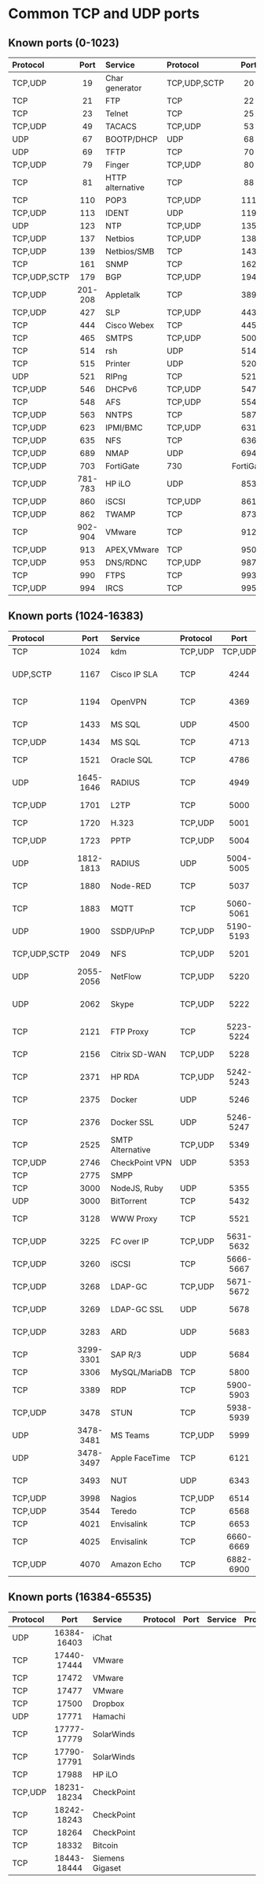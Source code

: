 Common TCP and UDP ports
===
Known ports (0-1023)
---
|Protocol|Port|Service|Protocol|Port|Service
|:---|:---:|:---|:---|:---:|:---|
TCP,UDP|19|Char generator|TCP,UDP,SCTP|20|FTP data
TCP|21|FTP|TCP|22|SSH
TCP|23|Telnet|TCP|25|SMTP
TCP,UDP|49|TACACS|TCP,UDP|53|DNS
UDP|67|BOOTP/DHCP|UDP|68|BOOTP/DHCP
UDP|69|TFTP|TCP|70|Gopher
TCP,UDP|79|Finger|TCP,UDP|80|HTTP
TCP|81|HTTP alternative|TCP|88|HTTP alternative
TCP|110|POP3|TCP,UDP|111|RPC
TCP,UDP|113|IDENT|UDP|119|NNTP
UDP|123|NTP|TCP,UDP|135|RPC
TCP,UDP|137|Netbios|TCP,UDP|138|Netbios
TCP,UDP|139|Netbios/SMB|TCP|143|IMAP
TCP|161|SNMP|TCP|162|SNMP Trap
TCP,UDP,SCTP|179|BGP|TCP,UDP|194|IRC
TCP,UDP|201-208|Appletalk|TCP|389|LDAP|TCP,UDP
TCP,UDP|427|SLP|TCP,UDP|443|HTTPS
TCP|444|Cisco Webex|TCP|445|SMB
TCP|465|SMTPS|TCP,UDP|500|IPsec/IKE
TCP|514|rsh|UDP|514|Syslog
TCP|515|Printer|UDP|520|RIP
UDP|521|RIPng|TCP|521|IRC
TCP,UDP|546|DHCPv6|TCP,UDP|547|DHCPv6
TCP|548|AFS|TCP,UDP|554|RTSP
TCP,UDP|563|NNTPS|TCP|587|SMTP/STARTTLS
TCP,UDP|623|IPMI/BMC|TCP,UDP|631|IPP
TCP,UDP|635|NFS|TCP|636|LDAPS
TCP,UDP|689|NMAP|UDP|694|HA-cluster
TCP,UDP|703|FortiGate|730|FortiGate
TCP,UDP|781-783|HP iLO|UDP|853|DNS/TLS
TCP,UDP|860|iSCSI|TCP,UDP|861|OWAMP
TCP,UDP|862|TWAMP|TCP|873|Rsync
TCP|902-904|VMware|TCP|912|APEX
TCP,UDP|913|APEX,VMware|TCP|950|NFS
TCP,UDP|953|DNS/RDNC|TCP,UDP|987|SNMP
TCP|990|FTPS|TCP|993|IMAPS
TCP,UDP|994|IRCS|TCP|995|POP3S


Known ports (1024-16383)
---
|Protocol|Port|Service|Protocol|Port|Service|Protocol|Port|Service|
|:---|:---:|:---|:---|:---:|:---|:---|:---:|:---|
TCP|1024|kdm|TCP,UDP|TCP,UDP|4242-4243|CrashPlan|TCP|7000-7006|AFS
UDP,SCTP|1167|Cisco IP SLA|TCP|4244|Viber|TCP|7070|AnyDesk, RealAudio, RTSP
TCP|1194|OpenVPN|TCP|4369|RabbitMQ, SolarWinds|TCP|7210|SAP MaxDB
TCP|1433|MS SQL|UDP|4500|IPsec|TCP|7275-7276|A-GPS
TCP,UDP|1434|MS SQL|TCP|4713|PulseAudio|UDP|7351|Meraki
TCP|1521|Oracle SQL|TCP|4786|Cisco Smart Install|UDP|7423|ReadyShare
UDP|1645-1646|RADIUS|TCP|4949|Munin|TCP|7631|Tesla Messaging
TCP,UDP|1701|L2TP|TCP|5000|SSDP/UPnP|TCP|8000|HTTP Alternative
TCP|1720|H.323|TCP,UDP|5001|iPerf|TCP|8010|FortiGate
TCP,UDP|1723|PPTP|TCP,UDP|5004|Cisco Webex|TCP|8013-8014|FortiGate
UDP|1812-1813|RADIUS|UDP|5004-5005|RTSP|TCP|8080-8081|HTTP Alternative
TCP|1880|Node-RED|TCP|5037|Android ADB|TCP|8086|InfluxDB
TCP|1883|MQTT|TCP|5060-5061|SIP|TCP|8291-8292|Mikrotik WinBox
UDP|1900|SSDP/UPnP|TCP,UDP|5190-5193|ICQ, AIM, Apple iChat|TCP|8333|Bitcoin
TCP,UDP,SCTP|2049|NFS|TCP,UDP|5201|iPerf3|TCP|8443|HTTPS alternative
UDP|2055-2056|NetFlow|TCP,UDP|5220|iChat|TCP|8543|Ubiquiti Cloud
UDP|2062|Skype|TCP,UDP|5222|WhatsApp, Google Talk, iChat|TCP|8544|JSON-RPC
TCP|2121|FTP Proxy|TCP|5223-5224|Apple Notifications|TCP|8728-8729|Mikrotik API
TCP|2156|Citrix SD-WAN|TCP,UDP|5228|Google Play|TCP|8843|Ubiquiti Cloud
TCP|2371|HP RDA|TCP,UDP|5242-5243|Viber|TCP|8866|NextPVR
TCP|2375|Docker|UDP|5246|FortiGate|TCP|8880|Ubiquiti Cloud
TCP|2376|Docker SSL|UDP|5246-5247|CAPWAP|TCP|8883|MQTT
TCP|2525|SMTP Alternative|TCP,UDP|5349|STUNS|TCP|8889|Splunk
TCP,UDP|2746|CheckPoint VPN|UDP|5353|mDNS|TCP|8899|Qnap
TCP|2775|SMPP
TCP|3000|NodeJS, Ruby|UDP|5355|LLMNR|TCP|8953|Unbound
UDP|3000|BitTorrent|TCP|5432|PostgreSQL|TCP|9030|Tor
TCP|3128|WWW Proxy|TCP|5521|Skype|TCP|9050-9051|Tor
TCP,UDP|3225|FC over IP|TCP,UDP|5631-5632|pcAnywhere|TCP|9100|Printer
TCP,UDP|3260|iSCSI|TCP|5666-5667|Nagios|TCP|9150|Tor
TCP,UDP|3268|LDAP-GC|TCP,UDP|5671-5672|RabbitMQ, SolarWinds|TCP|9200|Elasticsearch
TCP,UDP|3269|LDAP-GC SSL|UDP|5678|Mikrotik Discovery|TCP|9300|Elasticsearch
TCP,UDP|3283|ARD|UDP|5683|CoAP|TCP|9324|Google Assistant
TCP|3299-3301|SAP R/3|UDP|5684|CoAPS|TCP|9332-9333|Litecoin
TCP|3306|MySQL/MariaDB|TCP|5800|VNC|TCP,UDP|9418|Git
TCP|3389|RDP|TCP|5900-5903|VNC|TCP|9582|FortiGuard
TCP,UDP|3478|STUN|TCP|5938-5939|TeamViewer|UDP|9987|Teamspeak
UDP|3478-3481|MS Teams|TCP,UDP|5999|CVSup|TCP|9997-9998|Splunk
UDP|3478-3497|Apple FaceTime|TCP|6121|SPDY|TCP|10001|Ubiquiti Discovery
TCP|3493|NUT|UDP|6343|OpenFlow, NetFlow|TCP|10050-10052|Zabbix
TCP,UDP|3998|Nagios|TCP,UDP|6514|Syslog TLS|TCP,UDP|11000|Cisco BGP
TCP,UDP|3544|Teredo|TCP|6568|AnyDesk|TCP,UDP|11112|DICOM
TCP|4021|Envisalink|TCP|6653|OpenFlow|TCP|11143|UniFi
TCP|4025|Envisalink|TCP|6660-6669|IRC|TCP|12489|Nagios
TCP,UDP|4070|Amazon Echo|TCP|6882-6900|BitTorrent|


Known ports (16384-65535)
---
|Protocol|Port|Service|Protocol|Port|Service|Protocol|Port|Service|
|:---|:---:|:---|:---|:---:|:---|:---|:---:|:---|
UDP|16384-16403|iChat
TCP|17440-17444|VMware
TCP|17472|VMware
TCP|17477|VMware
TCP|17500|Dropbox
UDP|17771|Hamachi
TCP|17777-17779|SolarWinds
TCP|17790-17791|SolarWinds
TCP|17988|HP iLO
TCP,UDP|18231-18234|CheckPoint
TCP|18242-18243|CheckPoint
TCP|18264|CheckPoint
TCP|18332|Bitcoin
TCP|18443-18444|Siemens Gigaset



